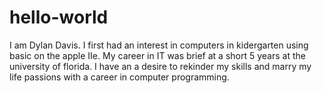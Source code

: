 # hello-world
I am Dylan Davis. I first had an interest in computers in kidergarten using basic on the apple IIe.  My career in IT was brief at a short 5 years at the university of florida. I have an a desire to rekinder my skills and marry my life passions with a career in computer programming.
